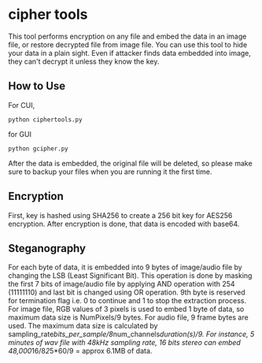# cipher tools
This tool performs encryption on any file and embed the data in an image file, or restore decrypted file from image file.
You can use this tool to hide your data in a plain sight. Even if attacker finds data embedded into image, they can't decrypt it unless they know the key.

## How to Use
For CUI,
```
python ciphertools.py
```
for GUI
```
python gcipher.py
```
After the data is embedded, the original file will be deleted, so please make sure to backup your files when you are running it the first time.


## Encryption
First, key is hashed using SHA256 to create a 256 bit key for AES256 encryption.
After encryption is done, that data is encoded with base64.

## Steganography
For each byte of data, it is embedded into 9 bytes of image/audio file by changing the LSB (Least Significant Bit).
This operation is done by masking the first 7 bits of image/audio file by applying AND operation with 254 (11111110) and last bit is changed using OR operation.
9th byte is reserved for termination flag i.e. 0 to continue and 1 to stop the extraction process.
For image file, RGB values of 3 pixels is used to embed 1 byte of data, so maximum data size is NumPixels/9 bytes.
For audio file, 9 frame bytes are used. The maximum data size is calculated by sampling_rate*bits_per_sample/8*num_channels*duration(s)/9.
For instance, 5 minutes of wav file with 48kHz sampling rate, 16 bits stereo can embed 48,000*16/8*2*5*60/9 = approx 6.1MB of data.
